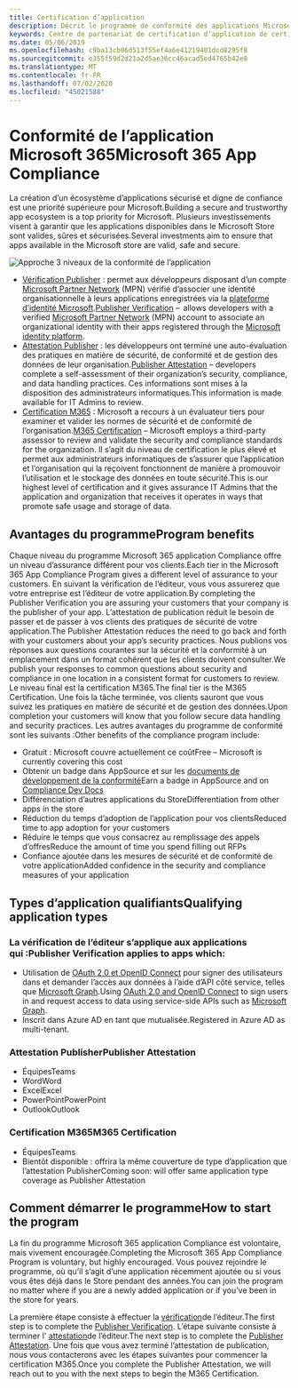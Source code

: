 ```yaml
---
title: Certification d’application
description: Décrit le programme de conformité des applications Microsoft 365 des applications Store
keywords: Centre de partenariat de certification d’application de certification AppSource Store
ms.date: 05/06/2019
ms.openlocfilehash: c9ba13cb06d513f55ef4a6e41219401dcd8295f8
ms.sourcegitcommit: e355f59d2d21a2d5ae36cc46acad5ed4765b42e0
ms.translationtype: MT
ms.contentlocale: fr-FR
ms.lasthandoff: 07/02/2020
ms.locfileid: "45021588"
---
```

# <a name="microsoft-365-app-compliance"></a><span data-ttu-id="9b0dc-104">Conformité de l’application Microsoft 365</span><span class="sxs-lookup"><span data-stu-id="9b0dc-104">Microsoft 365 App Compliance</span></span> 

<span data-ttu-id="9b0dc-105">La création d’un écosystème d’applications sécurisé et digne de confiance est une priorité supérieure pour Microsoft.</span><span class="sxs-lookup"><span data-stu-id="9b0dc-105">Building a secure and trustworthy app ecosystem is a top priority for Microsoft.</span></span> <span data-ttu-id="9b0dc-106">Plusieurs investissements visent à garantir que les applications disponibles dans le Microsoft Store sont valides, sûres et sécurisées.</span><span class="sxs-lookup"><span data-stu-id="9b0dc-106">Several investments aim to ensure that apps available in the Microsoft store are valid, safe and secure.</span></span> 

  ![Approche 3 niveaux de la conformité de l’application](../../../../assets/images/3TierImage.png) 

-   <span data-ttu-id="9b0dc-108">[Vérification Publisher](https://docs.microsoft.com/azure/active-directory/develop/publisher-verification-overview) : permet aux développeurs disposant d’un compte [Microsoft Partner Network](https://partner.microsoft.com/membership) (MPN) vérifié d’associer une identité organisationnelle à leurs applications enregistrées via la [plateforme d’identité Microsoft](https://docs.microsoft.com/azure/active-directory/develop/).</span><span class="sxs-lookup"><span data-stu-id="9b0dc-108">[Publisher Verification](https://docs.microsoft.com/azure/active-directory/develop/publisher-verification-overview)  –  allows developers with a verified [Microsoft Partner Network](https://partner.microsoft.com/membership) (MPN) account to associate an organizational identity with their apps registered through the [Microsoft identity platform](https://docs.microsoft.com/azure/active-directory/develop/).</span></span>
-   <span data-ttu-id="9b0dc-109">[Attestation Publisher](https://docs.microsoft.com/microsoft-365-app-certification/docs/enterprise-app-attestation-guide) : les développeurs ont terminé une auto-évaluation des pratiques en matière de sécurité, de conformité et de gestion des données de leur organisation.</span><span class="sxs-lookup"><span data-stu-id="9b0dc-109">[Publisher Attestation](https://docs.microsoft.com/microsoft-365-app-certification/docs/enterprise-app-attestation-guide) – developers complete a self-assessment of their organization’s security, compliance, and data handling practices.</span></span> <span data-ttu-id="9b0dc-110">Ces informations sont mises à la disposition des administrateurs informatiques.</span><span class="sxs-lookup"><span data-stu-id="9b0dc-110">This information is made available for IT Admins to review.</span></span> 
-   <span data-ttu-id="9b0dc-111">[Certification M365](https://docs.microsoft.com/microsoft-365-app-certification/docs/enterprise-app-certification-guide) : Microsoft a recours à un évaluateur tiers pour examiner et valider les normes de sécurité et de conformité de l’organisation.</span><span class="sxs-lookup"><span data-stu-id="9b0dc-111">[M365 Certification](https://docs.microsoft.com/microsoft-365-app-certification/docs/enterprise-app-certification-guide) – Microsoft employs a third-party assessor to review and validate the security and compliance standards for the organization.</span></span> <span data-ttu-id="9b0dc-112">Il s’agit du niveau de certification le plus élevé et permet aux administrateurs informatiques de s’assurer que l’application et l’organisation qui la reçoivent fonctionnent de manière à promouvoir l’utilisation et le stockage des données en toute sécurité.</span><span class="sxs-lookup"><span data-stu-id="9b0dc-112">This is our highest level of certification and it gives assurance IT Admins that the application and organization that receives it operates in ways that promote safe usage and storage of data.</span></span>


## <a name="program-benefits"></a><span data-ttu-id="9b0dc-113">Avantages du programme</span><span class="sxs-lookup"><span data-stu-id="9b0dc-113">Program benefits</span></span>

<span data-ttu-id="9b0dc-114">Chaque niveau du programme Microsoft 365 application Compliance offre un niveau d’assurance différent pour vos clients.</span><span class="sxs-lookup"><span data-stu-id="9b0dc-114">Each tier in the Microsoft 365 App Compliance Program gives a different level of assurance to your customers.</span></span> <span data-ttu-id="9b0dc-115">En suivant la vérification de l’éditeur, vous vous assurerez que votre entreprise est l’éditeur de votre application.</span><span class="sxs-lookup"><span data-stu-id="9b0dc-115">By completing the Publisher Verification you are assuring your customers that your company is the publisher of your app.</span></span> <span data-ttu-id="9b0dc-116">L’attestation de publication réduit le besoin de passer et de passer à vos clients des pratiques de sécurité de votre application.</span><span class="sxs-lookup"><span data-stu-id="9b0dc-116">The Publisher Attestation reduces the need to go back and forth with your customers about your app’s security practices.</span></span> <span data-ttu-id="9b0dc-117">Nous publions vos réponses aux questions courantes sur la sécurité et la conformité à un emplacement dans un format cohérent que les clients doivent consulter.</span><span class="sxs-lookup"><span data-stu-id="9b0dc-117">We publish your responses to common questions about security and compliance in one location in a consistent format for customers to review.</span></span> <span data-ttu-id="9b0dc-118">Le niveau final est la certification M365.</span><span class="sxs-lookup"><span data-stu-id="9b0dc-118">The final tier is the M365 Certification.</span></span> <span data-ttu-id="9b0dc-119">Une fois la tâche terminée, vos clients sauront que vous suivez les pratiques en matière de sécurité et de gestion des données.</span><span class="sxs-lookup"><span data-stu-id="9b0dc-119">Upon completion your customers will know that you follow secure data handling and security practices.</span></span> <span data-ttu-id="9b0dc-120">Les autres avantages du programme de conformité sont les suivants :</span><span class="sxs-lookup"><span data-stu-id="9b0dc-120">Other benefits of the compliance program include:</span></span>
-   <span data-ttu-id="9b0dc-121">Gratuit : Microsoft couvre actuellement ce coût</span><span class="sxs-lookup"><span data-stu-id="9b0dc-121">Free – Microsoft is currently covering this cost</span></span>
-   <span data-ttu-id="9b0dc-122">Obtenir un badge dans AppSource et sur les [documents de développement de la conformité](https://docs.microsoft.com/microsoft-365-app-certification/teams/teams-apps)</span><span class="sxs-lookup"><span data-stu-id="9b0dc-122">Earn a badge in AppSource and on [Compliance Dev Docs](https://docs.microsoft.com/microsoft-365-app-certification/teams/teams-apps)</span></span>
-   <span data-ttu-id="9b0dc-123">Différenciation d’autres applications du Store</span><span class="sxs-lookup"><span data-stu-id="9b0dc-123">Differentiation from other apps in the store</span></span>
-   <span data-ttu-id="9b0dc-124">Réduction du temps d’adoption de l’application pour vos clients</span><span class="sxs-lookup"><span data-stu-id="9b0dc-124">Reduced time to app adoption for your customers</span></span>
-   <span data-ttu-id="9b0dc-125">Réduire le temps que vous consacrez au remplissage des appels d’offres</span><span class="sxs-lookup"><span data-stu-id="9b0dc-125">Reduce the amount of time you spend filling out RFPs</span></span>
-   <span data-ttu-id="9b0dc-126">Confiance ajoutée dans les mesures de sécurité et de conformité de votre application</span><span class="sxs-lookup"><span data-stu-id="9b0dc-126">Added confidence in the security and compliance measures of your application</span></span>

## <a name="qualifying-application-types"></a><span data-ttu-id="9b0dc-127">Types d’application qualifiants</span><span class="sxs-lookup"><span data-stu-id="9b0dc-127">Qualifying application types</span></span> 
### <a name="publisher-verification-applies-to-apps-which"></a><span data-ttu-id="9b0dc-128">La vérification de l’éditeur s’applique aux applications qui :</span><span class="sxs-lookup"><span data-stu-id="9b0dc-128">Publisher Verification applies to apps which:</span></span> 
- <span data-ttu-id="9b0dc-129">Utilisation de [OAuth 2,0 et OpenID Connect](https://docs.microsoft.com/azure/active-directory/develop/active-directory-v2-protocols) pour signer des utilisateurs dans et demander l’accès aux données à l’aide d’API côté service, telles que [Microsoft Graph](https://developer.microsoft.com/graph/).</span><span class="sxs-lookup"><span data-stu-id="9b0dc-129">Using [OAuth 2.0 and OpenID Connect](https://docs.microsoft.com/azure/active-directory/develop/active-directory-v2-protocols) to sign users in and request access to data using service-side APIs such as [Microsoft Graph](https://developer.microsoft.com/graph/).</span></span> 
- <span data-ttu-id="9b0dc-130">Inscrit dans Azure AD en tant que mutualisée.</span><span class="sxs-lookup"><span data-stu-id="9b0dc-130">Registered in Azure AD as multi-tenant.</span></span> 

### <a name="publisher-attestation"></a><span data-ttu-id="9b0dc-131">Attestation Publisher</span><span class="sxs-lookup"><span data-stu-id="9b0dc-131">Publisher Attestation</span></span>
-   <span data-ttu-id="9b0dc-132">Équipes</span><span class="sxs-lookup"><span data-stu-id="9b0dc-132">Teams</span></span>
-   <span data-ttu-id="9b0dc-133">Word</span><span class="sxs-lookup"><span data-stu-id="9b0dc-133">Word</span></span>
-   <span data-ttu-id="9b0dc-134">Excel</span><span class="sxs-lookup"><span data-stu-id="9b0dc-134">Excel</span></span>
-   <span data-ttu-id="9b0dc-135">PowerPoint</span><span class="sxs-lookup"><span data-stu-id="9b0dc-135">PowerPoint</span></span>
-   <span data-ttu-id="9b0dc-136">Outlook</span><span class="sxs-lookup"><span data-stu-id="9b0dc-136">Outlook</span></span>

### <a name="m365-certification"></a><span data-ttu-id="9b0dc-137">Certification M365</span><span class="sxs-lookup"><span data-stu-id="9b0dc-137">M365 Certification</span></span>
-   <span data-ttu-id="9b0dc-138">Équipes</span><span class="sxs-lookup"><span data-stu-id="9b0dc-138">Teams</span></span>
-   <span data-ttu-id="9b0dc-139">Bientôt disponible : offrira la même couverture de type d’application que l’attestation Publisher</span><span class="sxs-lookup"><span data-stu-id="9b0dc-139">Coming soon: will offer same application type coverage as Publisher Attestation</span></span>

## <a name="how-to-start-the-program"></a><span data-ttu-id="9b0dc-140">Comment démarrer le programme</span><span class="sxs-lookup"><span data-stu-id="9b0dc-140">How to start the program</span></span>

<span data-ttu-id="9b0dc-141">La fin du programme Microsoft 365 application Compliance est volontaire, mais vivement encouragée.</span><span class="sxs-lookup"><span data-stu-id="9b0dc-141">Completing the Microsoft 365 App Compliance Program is voluntary, but highly encouraged.</span></span> <span data-ttu-id="9b0dc-142">Vous pouvez rejoindre le programme, où qu’il s’agit d’une application récemment ajoutée ou si vous vous êtes déjà dans le Store pendant des années.</span><span class="sxs-lookup"><span data-stu-id="9b0dc-142">You can join the program no matter where if you are a newly added application or if you’ve been in the store for years.</span></span> 

<span data-ttu-id="9b0dc-143">La première étape consiste à effectuer la [vérification](https://docs.microsoft.com/azure/active-directory/develop/publisher-verification-overview)de l’éditeur.</span><span class="sxs-lookup"><span data-stu-id="9b0dc-143">The first step is to complete the [Publisher Verification](https://docs.microsoft.com/azure/active-directory/develop/publisher-verification-overview).</span></span> <span data-ttu-id="9b0dc-144">L’étape suivante consiste à terminer l' [attestation](https://docs.microsoft.com/microsoft-365-app-certification/docs/attestation)de l’éditeur.</span><span class="sxs-lookup"><span data-stu-id="9b0dc-144">The next step is to complete the [Publisher Attestation](https://docs.microsoft.com/microsoft-365-app-certification/docs/attestation).</span></span> <span data-ttu-id="9b0dc-145">Une fois que vous avez terminé l’attestation de publication, nous vous contacterons avec les étapes suivantes pour commencer la certification M365.</span><span class="sxs-lookup"><span data-stu-id="9b0dc-145">Once you complete the Publisher Attestation, we will reach out to you with the next steps to begin the M365 Certification.</span></span>

